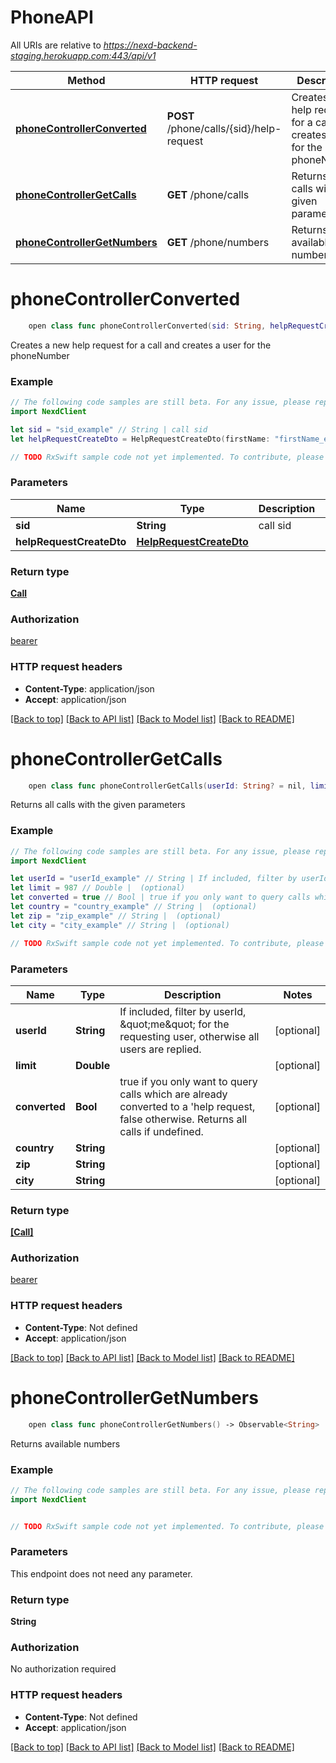 # PhoneAPI

All URIs are relative to *https://nexd-backend-staging.herokuapp.com:443/api/v1*

Method | HTTP request | Description
------------- | ------------- | -------------
[**phoneControllerConverted**](PhoneAPI.md#phonecontrollerconverted) | **POST** /phone/calls/{sid}/help-request | Creates a new help request for a call and creates a user for the phoneNumber
[**phoneControllerGetCalls**](PhoneAPI.md#phonecontrollergetcalls) | **GET** /phone/calls | Returns all calls with the given parameters
[**phoneControllerGetNumbers**](PhoneAPI.md#phonecontrollergetnumbers) | **GET** /phone/numbers | Returns available numbers


# **phoneControllerConverted**
```swift
    open class func phoneControllerConverted(sid: String, helpRequestCreateDto: HelpRequestCreateDto) -> Observable<Call>
```

Creates a new help request for a call and creates a user for the phoneNumber

### Example 
```swift
// The following code samples are still beta. For any issue, please report via http://github.com/OpenAPITools/openapi-generator/issues/new
import NexdClient

let sid = "sid_example" // String | call sid
let helpRequestCreateDto = HelpRequestCreateDto(firstName: "firstName_example", lastName: "lastName_example", street: "street_example", number: "number_example", zipCode: "zipCode_example", city: "city_example", articles: [CreateHelpRequestArticleDto(articleId: 123, articleCount: 123)], status: "status_example", additionalRequest: "additionalRequest_example", deliveryComment: "deliveryComment_example", phoneNumber: "phoneNumber_example") // HelpRequestCreateDto | 

// TODO RxSwift sample code not yet implemented. To contribute, please open a ticket via http://github.com/OpenAPITools/openapi-generator/issues/new
```

### Parameters

Name | Type | Description  | Notes
------------- | ------------- | ------------- | -------------
 **sid** | **String** | call sid | 
 **helpRequestCreateDto** | [**HelpRequestCreateDto**](HelpRequestCreateDto.md) |  | 

### Return type

[**Call**](Call.md)

### Authorization

[bearer](../README.md#bearer)

### HTTP request headers

 - **Content-Type**: application/json
 - **Accept**: application/json

[[Back to top]](#) [[Back to API list]](../README.md#documentation-for-api-endpoints) [[Back to Model list]](../README.md#documentation-for-models) [[Back to README]](../README.md)

# **phoneControllerGetCalls**
```swift
    open class func phoneControllerGetCalls(userId: String? = nil, limit: Double? = nil, converted: Bool? = nil, country: String? = nil, zip: String? = nil, city: String? = nil) -> Observable<[Call]>
```

Returns all calls with the given parameters

### Example 
```swift
// The following code samples are still beta. For any issue, please report via http://github.com/OpenAPITools/openapi-generator/issues/new
import NexdClient

let userId = "userId_example" // String | If included, filter by userId, \"me\" for the requesting user, otherwise all users are replied.  (optional)
let limit = 987 // Double |  (optional)
let converted = true // Bool | true if you only want to query calls which are already converted to a        'help request, false otherwise. Returns all calls if undefined. (optional)
let country = "country_example" // String |  (optional)
let zip = "zip_example" // String |  (optional)
let city = "city_example" // String |  (optional)

// TODO RxSwift sample code not yet implemented. To contribute, please open a ticket via http://github.com/OpenAPITools/openapi-generator/issues/new
```

### Parameters

Name | Type | Description  | Notes
------------- | ------------- | ------------- | -------------
 **userId** | **String** | If included, filter by userId, \&quot;me\&quot; for the requesting user, otherwise all users are replied.  | [optional] 
 **limit** | **Double** |  | [optional] 
 **converted** | **Bool** | true if you only want to query calls which are already converted to a        &#39;help request, false otherwise. Returns all calls if undefined. | [optional] 
 **country** | **String** |  | [optional] 
 **zip** | **String** |  | [optional] 
 **city** | **String** |  | [optional] 

### Return type

[**[Call]**](Call.md)

### Authorization

[bearer](../README.md#bearer)

### HTTP request headers

 - **Content-Type**: Not defined
 - **Accept**: application/json

[[Back to top]](#) [[Back to API list]](../README.md#documentation-for-api-endpoints) [[Back to Model list]](../README.md#documentation-for-models) [[Back to README]](../README.md)

# **phoneControllerGetNumbers**
```swift
    open class func phoneControllerGetNumbers() -> Observable<String>
```

Returns available numbers

### Example 
```swift
// The following code samples are still beta. For any issue, please report via http://github.com/OpenAPITools/openapi-generator/issues/new
import NexdClient


// TODO RxSwift sample code not yet implemented. To contribute, please open a ticket via http://github.com/OpenAPITools/openapi-generator/issues/new
```

### Parameters
This endpoint does not need any parameter.

### Return type

**String**

### Authorization

No authorization required

### HTTP request headers

 - **Content-Type**: Not defined
 - **Accept**: application/json

[[Back to top]](#) [[Back to API list]](../README.md#documentation-for-api-endpoints) [[Back to Model list]](../README.md#documentation-for-models) [[Back to README]](../README.md)

